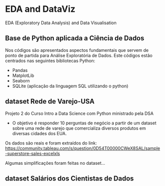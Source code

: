 # EDA and DataViz
EDA (Exploratory Data Analysis) and Data Visualisation

## Base de Python aplicada a Ciência de Dados
Nos códigos são apresentados aspectos fundamentais que servem de ponto de partida para Análise Exploratória de Dados. Este códigos estão centrados nas seguintes bibliotecas Python:
   - Pandas
   - MatplotLib
   - Seaborn
   - SQLite (aplicação da linguagem SQL utilizando o python)

## dataset Rede de Varejo-USA
Projeto 2 do Curso Intro a Data Science com Python ministrado pela DSA
   - O objetivo é responder 10 perguntas de negócio a partir de um dataset sobre uma rede de varejo que comercializa diversos produtos em diversas cidades dos EUA. 

Os dados são reais e foram extraídos do link: https://community.tableau.com/s/question/0D54T00000CWeX8SAL/sample-superstore-sales-excelxls

Algumas simplificações foram feitas no dataset...

## dataset Salários dos Cientistas de Dados
